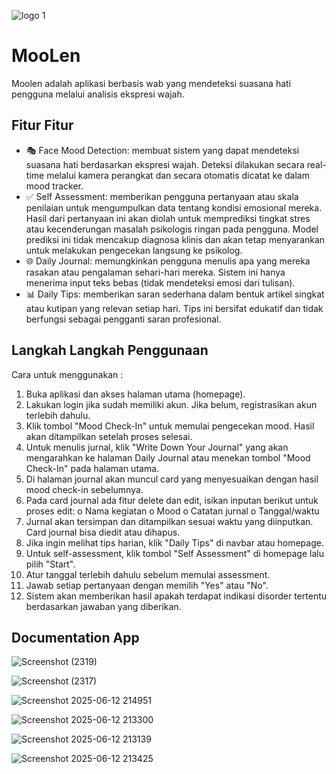 ![logo 1](https://github.com/user-attachments/assets/7e0c90af-3220-4cf6-870a-10f0fcf960f9)

# MooLen
Moolen adalah aplikasi berbasis wab yang mendeteksi suasana hati pengguna melalui analisis ekspresi wajah.

## Fitur Fitur
- 🎭 Face Mood Detection: membuat sistem yang dapat mendeteksi suasana hati berdasarkan ekspresi wajah. Deteksi dilakukan secara real-time melalui kamera perangkat dan secara otomatis dicatat ke dalam mood tracker.
- ✅ Self Assessment: memberikan pengguna pertanyaan atau skala penilaian untuk mengumpulkan data tentang kondisi emosional mereka. Hasil dari pertanyaan ini akan diolah untuk memprediksi tingkat stres atau kecenderungan masalah psikologis ringan pada pengguna. Model prediksi ini tidak mencakup diagnosa klinis dan akan tetap menyarankan untuk melakukan pengecekan langsung ke psikolog.
- 🌐 Daily Journal: memungkinkan pengguna menulis apa yang mereka rasakan atau pengalaman sehari-hari mereka. Sistem ini hanya menerima input teks bebas (tidak mendeteksi emosi dari tulisan). 
- 📊 Daily Tips:  memberikan saran sederhana dalam bentuk artikel singkat atau kutipan yang relevan setiap hari. Tips ini bersifat edukatif dan tidak berfungsi sebagai pengganti saran profesional.

## Langkah Langkah Penggunaan
Cara untuk menggunakan : 
1.	Buka aplikasi dan akses halaman utama (homepage).
2.	Lakukan login jika sudah memiliki akun. Jika belum, registrasikan akun terlebih dahulu.
3.	Klik tombol "Mood Check-In" untuk memulai pengecekan mood. Hasil akan ditampilkan setelah proses selesai.
4.	Untuk menulis jurnal, klik "Write Down Your Journal" yang akan mengarahkan ke halaman Daily Journal atau menekan tombol "Mood Check-In" pada halaman utama.
5.	Di halaman journal akan muncul card yang menyesuaikan dengan hasil mood check-in sebelumnya.
6.	Pada card journal ada fitur delete dan edit, isikan inputan berikut untuk proses edit:
o	Nama kegiatan
o	Mood
o	Catatan jurnal
o	Tanggal/waktu
7.	Jurnal akan tersimpan dan ditampilkan sesuai waktu yang diinputkan. Card journal bisa diedit atau dihapus.
8.	Jika ingin melihat tips harian, klik "Daily Tips" di navbar atau homepage.
9.	Untuk self-assessment, klik tombol "Self Assessment" di homepage lalu pilih "Start".
10.	Atur tanggal terlebih dahulu sebelum memulai assessment.
11.	Jawab setiap pertanyaan dengan memilih "Yes" atau "No".
12.	Sistem akan memberikan hasil apakah terdapat indikasi disorder tertentu berdasarkan jawaban yang diberikan.

## Documentation App
![Screenshot (2319)](https://github.com/user-attachments/assets/ef47477d-f168-4d97-a0df-a0c63c0d5b61)

![Screenshot (2317)](https://github.com/user-attachments/assets/a20e3001-ce0f-468c-8721-c543aa0e3792)

![Screenshot 2025-06-12 214951](https://github.com/user-attachments/assets/ac334195-ff65-4ddc-9b19-de6a4c0c0e2a)

![Screenshot 2025-06-12 213300](https://github.com/user-attachments/assets/5238bffc-5f29-4df9-a3f7-838a308aec43)

![Screenshot 2025-06-12 213139](https://github.com/user-attachments/assets/a1b7c262-384d-485c-9145-0ceb31f369e4)

![Screenshot 2025-06-12 213425](https://github.com/user-attachments/assets/3e345bdc-2cdf-49a4-ac89-bceb8bda9010)


